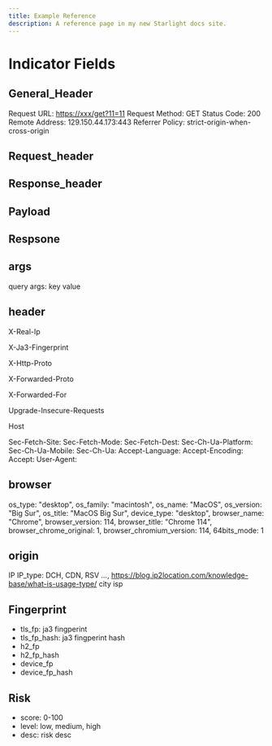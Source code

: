 ```yaml
---
title: Example Reference
description: A reference page in my new Starlight docs site.
---
```


# Indicator Fields

## General_Header

Request URL: <https://xxx/get?11=11>
Request Method: GET
Status Code: 200
Remote Address: 129.150.44.173:443
Referrer Policy: strict-origin-when-cross-origin

## Request_header

## Response_header

## Payload

## Respsone

## args

query args: key value

## header

X-Real-Ip

X-Ja3-Fingerprint

X-Http-Proto

X-Forwarded-Proto

X-Forwarded-For

Upgrade-Insecure-Requests

Host

Sec-Fetch-Site:
Sec-Fetch-Mode:
Sec-Fetch-Dest:
Sec-Ch-Ua-Platform:
Sec-Ch-Ua-Mobile:
Sec-Ch-Ua:
Accept-Language:
Accept-Encoding:
Accept:
User-Agent:

## browser

os_type: "desktop",
os_family: "macintosh",
os_name: "MacOS",
os_version: "Big Sur",
os_title: "MacOS Big Sur",
device_type: "desktop",
browser_name: "Chrome",
browser_version: 114,
browser_title: "Chrome 114",
browser_chrome_original: 1,
browser_chromium_version: 114,
64bits_mode: 1

## origin

IP
IP_type: DCH, CDN, RSV ..., <https://blog.ip2location.com/knowledge-base/what-is-usage-type/>
city
isp

## Fingerprint

- tls_fp: ja3 fingperint
- tls_fp_hash: ja3 fingperint hash
- h2_fp
- h2_fp_hash
- device_fp
- device_fp_hash

## Risk

- score: 0-100
- level: low, medium, high
- desc: risk desc
